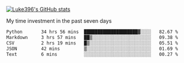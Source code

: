 [![Luke396's GitHub stats](https://github-readme-stats.vercel.app/api?username=luke396&show_icons=true&theme=synthwave&hide=stars)](https://github.com/anuraghazra/github-readme-stats)

My time investment in the past seven days

<!--START_SECTION:waka-->

```txt
Python       34 hrs 56 mins  ████████████████████▓░░░░   82.67 %
Markdown     3 hrs 57 mins   ██▒░░░░░░░░░░░░░░░░░░░░░░   09.38 %
CSV          2 hrs 19 mins   █▒░░░░░░░░░░░░░░░░░░░░░░░   05.51 %
JSON         42 mins         ▒░░░░░░░░░░░░░░░░░░░░░░░░   01.69 %
Text         6 mins          ░░░░░░░░░░░░░░░░░░░░░░░░░   00.27 %
```

<!--END_SECTION:waka-->

<!--
**luke396/luke396** is a ✨ _special_ ✨ repository because its `README.md` (this file) appears on your GitHub profile.

Here are some ideas to get you started:

- 🔭 I’m currently working on ...
- 🌱 I’m currently learning ...
- 👯 I’m looking to collaborate on ...
- 🤔 I’m looking for help with ...
- 💬 Ask me about ...
- 📫 How to reach me: ...
- 😄 Pronouns: ...
- ⚡ Fun fact: ...
-->


